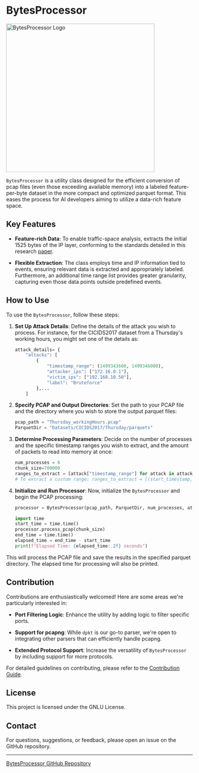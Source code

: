 # BytesProcessor

<img src="https://i.imgur.com/cTlLveD_d.webp?maxwidth=760&fidelity=grand" alt="BytesProcessor Logo" width="400"/>

`BytesProcessor` is a utility class designed for the efficient conversion of pcap files (even those exceeding available memory) into a labeled feature-per-byte dataset in the more compact and optimized parquet format. This eases the process for AI developers aiming to utilize a data-rich feature space.

## Key Features
- **Feature-rich Data**: To enable traffic-space analysis, extracts the initial 1525 bytes of the IP layer, conforming to the standards detailed in this research [paper](https://arxiv.org/pdf/2305.11039.pdf).
  
- **Flexible Extraction**: The class employs time and IP information tied to events, ensuring relevant data is extracted and appropriately labeled. Furthermore, an additional time range list provides greater granularity, capturing even those data points outside predefined events.

## How to Use

To use the `BytesProcessor`, follow these steps:

1. **Set Up Attack Details**:
   Define the details of the attack you wish to process. For instance, for the CICIDS2017 dataset from a Thursday's working hours, you might set one of the details as:

   ```python
   attack_details= {
       "attacks": [
           {
               "timestamp_range": (1499343600, 1499346000),
               "attacker_ips": ["172.16.0.1"],
               "victim_ips": ["192.168.10.50"],
               "label": "Bruteforce"
           },...
       ]
   ```

2. **Specify PCAP and Output Directories**:
   Set the path to your PCAP file and the directory where you wish to store the output parquet files:

   ```python
   pcap_path = "Thursday_workingHours.pcap"
   ParquetDir = "Datasets/CICIDS2017/Thursday/parquets"
   ```

3. **Determine Processing Parameters**:
   Decide on the number of processes and the specific timestamp ranges you wish to extract, and the amount of packets to read into memory at once:

   ```python
   num_processes = 6
   chunk_size=700000
   ranges_to_extract = [attack["timestamp_range"] for attack in attack_details['attacks']]
   # To extract a custom range: ranges_to_extract = [(start_timestamp, end_timestamp)]
   ```

4. **Initialize and Run Processor**:
   Now, initialize the `BytesProcessor` and begin the PCAP processing:

   ```python
   processor = BytesProcessor(pcap_path, ParquetDir, num_processes, attack_details, ranges_to_extract)
   
   import time
   start_time = time.time()
   processor.process_pcap(chunk_size)
   end_time = time.time()
   elapsed_time = end_time - start_time
   print(f"Elapsed Time: {elapsed_time:.2f} seconds")
   ```

This will process the PCAP file and save the results in the specified parquet directory. The elapsed time for processing will also be printed.


## Contribution

Contributions are enthusiastically welcomed! Here are some areas we're particularly interested in:

- **Port Filtering Logic**: Enhance the utility by adding logic to filter specific ports.
  
- **Support for pcapng**: While `dpkt` is our go-to parser, we're open to integrating other parsers that can efficiently handle pcapng.
  
- **Extended Protocol Support**: Increase the versatility of `BytesProcessor` by including support for more protocols.

For detailed guidelines on contributing, please refer to the [Contribution Guide](./CONTRIBUTING.md).

## License

This project is licensed under the GNLU License.

## Contact

For questions, suggestions, or feedback, please open an issue on the GitHub repository.

---

[BytesProcessor GitHub Repository](https://github.com/Master-Sorcerer/BytesProcessor)
